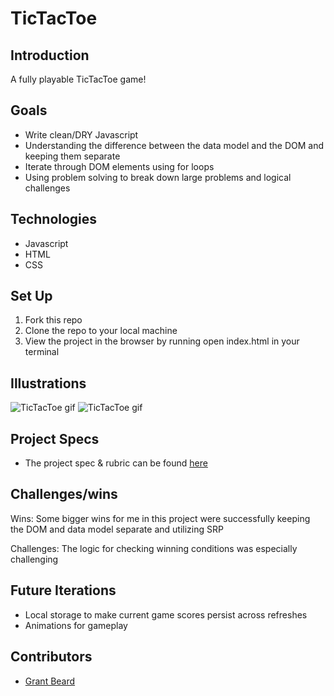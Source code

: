 # TicTacToe

## Introduction

A fully playable TicTacToe game!

## Goals

- Write clean/DRY Javascript
- Understanding the difference between the data model and the DOM and keeping them separate
- Iterate through DOM elements using for loops
- Using problem solving to break down large problems and logical challenges

## Technologies

- Javascript
- HTML
- CSS

## Set Up

1. Fork this repo
2. Clone the repo to your local machine
3. View the project in the browser by running open index.html in your terminal

## Illustrations

![TicTacToe gif](https://media4.giphy.com/media/1ZHEbbJyCcpcskfKmi/giphy.gif)
![TicTacToe gif](https://media2.giphy.com/media/j5ymGM75s0PzZ0UynS/giphy.gif?cid=790b761115519587070939fc160c947f288cf0694fab4090&rid=giphy.gif&ct=g)

## Project Specs

- The project spec & rubric can be found [here](https://frontend.turing.edu/projects/module-1/tic-tac-toe-solo-v2.html)

## Challenges/wins

Wins: Some bigger wins for me in this project were successfully keeping the DOM and data model separate and utilizing SRP

Challenges: The logic for checking winning conditions was especially challenging

## Future Iterations

- Local storage to make current game scores persist across refreshes
- Animations for gameplay

## Contributors

- [Grant Beard](https://github.com/GrantXBeard)
